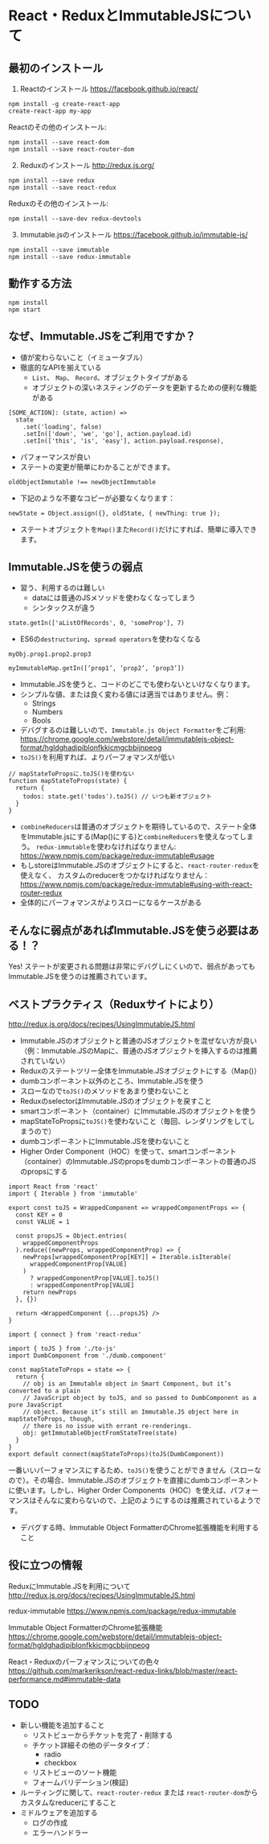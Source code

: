 # React・ReduxとImmutableJSについて 

## 最初のインストール

1. Reactのインストール
https://facebook.github.io/react/

```
npm install -g create-react-app
create-react-app my-app
```

Reactのその他のインストール:

```
npm install --save react-dom
npm install --save react-router-dom
```

2. Reduxのインストール
http://redux.js.org/

```
npm install --save redux
npm install --save react-redux
```

Reduxのその他のインストール:

```
npm install --save-dev redux-devtools
```

3. Immutable.jsのインストール
https://facebook.github.io/immutable-js/

```
npm install --save immutable
npm install --save redux-immutable
```

## 動作する方法

```
npm install
npm start
```

## なぜ、Immutable.JSをご利用ですか？

* 値が変わらないこと（イミュータブル）
* 徹底的なAPIを揃えている
  * `List`、 `Map`、 `Record`、オブジェクトタイプがある
  * オブジェクトの深いネスティングのデータを更新するための便利な機能がある
```
[SOME_ACTION]: (state, action) => 
  state
    .set('loading', false)
    .setIn(['down', 'we', 'go'], action.payload.id)
    .setIn(['this', 'is', 'easy'], action.payload.response),
```
* パフォーマンスが良い
* ステートの変更が簡単にわかることができます。
```
oldObjectImmutable !== newObjectImmutable
```
* 下記のような不要なコピーが必要なくなります：
```
newState = Object.assign({}, oldState, { newThing: true });
```
* ステートオブジェクトを`Map()`また`Record()`だけにすれば、簡単に導入できます。

## Immutable.JSを使うの弱点

* 習う、利用するのは難しい
  * dataには普通のJSメソッドを使わなくなってしまう
  * シンタックスが違う
```
state.getIn(['aListOfRecords', 0, 'someProp'], 7)
```
  * ES6の`destructuring`、`spread operators`を使わなくなる
```
myObj.prop1.prop2.prop3

myImmutableMap.getIn([‘prop1’, ‘prop2’, ‘prop3’])
```
* Immutable.JSを使うと、コードのどこでも使わないといけなくなります。
* シンプルな値、または良く変わる値には適当ではありません。例：
  * Strings
  * Numbers
  * Bools
* デバグするのは難しいので、`Immutable.js Object Formatter`をご利用:
https://chrome.google.com/webstore/detail/immutablejs-object-format/hgldghadipiblonfkkicmgcbbijnpeog
* `toJS()`を利用すれば、よりパーフォマンスが低い
```
// mapStateToPropsに.toJS()を使わない
function mapStateToProps(state) {
  return {
    todos: state.get('todos').toJS() // いつも新オブジェクト
  }
}
```
* `combineReducers`は普通のオブジェクトを期待しているので、ステート全体をImmutable.jsにする(Map()にする)と`combineReducers`を使えなってしまう。 `redux-immutable`を使わなければなりません:
https://www.npmjs.com/package/redux-immutable#usage
* もしstoreはImmutable.JSのオブジェクトにすると、`react-router-redux`を使えなく、 カスタムのreducerをつかなければなりません：
https://www.npmjs.com/package/redux-immutable#using-with-react-router-redux
* 全体的にパーフォマンスがよりスローになるケースがある

## そんなに弱点があればImmutable.JSを使う必要はある！？

Yes! ステートが変更される問題は非常にデバグしにくいので、弱点があってもImmutable.JSを使うのは推薦されています。

## ベストプラクティス（Reduxサイトにより）
http://redux.js.org/docs/recipes/UsingImmutableJS.html

* Immutable.JSのオブジェクトと普通のJSオブジェクトを混ぜない方が良い（例：Immutable.JSのMapに、普通のJSオブジェクトを挿入するのは推薦されていない）
* Reduxのステートツリー全体をImmutable.JSオブジェクトにする（Map()）
* dumbコンポーネント以外のところ、Immutable.JSを使う
* スローなので`toJS()`のメソッドをあまり使わないこと
* ReduxのselectorはImmutable.JSのオブジェクトを戻すこと
* smartコンポーネント（container）にImmutable.JSのオブジェクトを使う
* mapStateToPropsに`toJS()`を使わないこと（毎回、レンダリングをしてしまうので）
* dumbコンポーネントにImmutable.JSを使わないこと
* Higher Order Component（HOC）を使って、smartコンポーネント（container）のImmutable.JSのpropsをdumbコンポーネントの普通のJSのpropsにする

```
import React from 'react'
import { Iterable } from 'immutable'

export const toJS = WrappedComponent => wrappedComponentProps => {
  const KEY = 0
  const VALUE = 1

  const propsJS = Object.entries(
    wrappedComponentProps
  ).reduce((newProps, wrappedComponentProp) => {
    newProps[wrappedComponentProp[KEY]] = Iterable.isIterable(
      wrappedComponentProp[VALUE]
    )
      ? wrappedComponentProp[VALUE].toJS()
      : wrappedComponentProp[VALUE]
    return newProps
  }, {})

  return <WrappedComponent {...propsJS} />
}
```

```
import { connect } from 'react-redux'

import { toJS } from './to-js'
import DumbComponent from './dumb.component'

const mapStateToProps = state => {
  return {
    // obj is an Immutable object in Smart Component, but it’s converted to a plain
    // JavaScript object by toJS, and so passed to DumbComponent as a pure JavaScript
    // object. Because it’s still an Immutable.JS object here in mapStateToProps, though,
    // there is no issue with errant re-renderings.
    obj: getImmutableObjectFromStateTree(state)
  }
}
export default connect(mapStateToProps)(toJS(DumbComponent))
```
一番いいパーフォマンスにするため、`toJS()`を使うことができません（スローなので）。その場合、Immutable.JSのオブジェクトを直接にdumbコンポーネントに使います。しかし、Higher Order Components（HOC）を使えば、パフォーマンスはそんなに変わらないので、上記のようにするのは推薦されているようです。

* デバグする時、Immutable Object FormatterのChrome拡張機能を利用すること


## 役に立つの情報


ReduxにImmutable.JSを利用について
http://redux.js.org/docs/recipes/UsingImmutableJS.html

redux-immutable
https://www.npmjs.com/package/redux-immutable

Immutable Object FormatterのChrome拡張機能
https://chrome.google.com/webstore/detail/immutablejs-object-format/hgldghadipiblonfkkicmgcbbijnpeog

React・Reduxのパーフォマンスについての色々
https://github.com/markerikson/react-redux-links/blob/master/react-performance.md#immutable-data


## TODO

* 新しい機能を追加すること
  * リストビューからチケットを完了・削除する
  * チケット詳細その他のデータタイプ：
    * radio 
    * checkbox
  * リストビューのソート機能
  * フォームバリデーション(検証)
* ルーティングに関して、`react-router-redux` または `react-router-dom`からカスタムなreducerにすること
* ミドルウェアを追加する
  * ログの作成
  * エラーハンドラー


